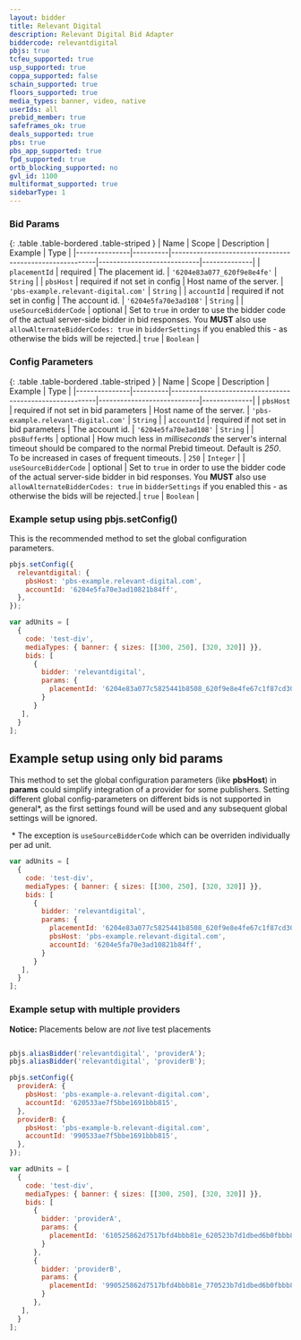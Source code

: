 ```yaml
---
layout: bidder
title: Relevant Digital
description: Relevant Digital Bid Adapter
biddercode: relevantdigital
pbjs: true
tcfeu_supported: true
usp_supported: true
coppa_supported: false
schain_supported: true
floors_supported: true
media_types: banner, video, native
userIds: all
prebid_member: true
safeframes_ok: true
deals_supported: true
pbs: true
pbs_app_supported: true
fpd_supported: true
ortb_blocking_supported: no
gvl_id: 1100
multiformat_supported: true
sidebarType: 1
---
```


### Bid Params

{: .table .table-bordered .table-striped }
| Name          | Scope    | Description                                             | Example                    | Type         |
|---------------|----------|---------------------------------------------------------|----------------------------|--------------|
| `placementId`       | required | The placement id.  | `'6204e83a077_620f9e8e4fe'`      | `String`     |
| `pbsHost` | required if not set in config | Host name of the server. | `'pbs-example.relevant-digital.com'`                | `String`     |
| `accountId`        | required if not set in config | The account id.  | `'6204e5fa70e3ad108'`               | `String`      |
| `useSourceBidderCode`        | optional | Set to `true` in order to use the bidder code of the actual server-side bidder in bid responses. You **MUST** also use `allowAlternateBidderCodes: true` in `bidderSettings` if you enabled this - as otherwise the bids will be rejected.| `true`               | `Boolean`      |

### Config Parameters

{: .table .table-bordered .table-striped }
| Name          | Scope    | Description                                             | Example                    | Type         |
|---------------|----------|---------------------------------------------------------|----------------------------|--------------|
| `pbsHost` | required if not set in bid parameters | Host name of the server. | `'pbs-example.relevant-digital.com'`                | `String`     |
| `accountId`        | required if not set in bid parameters | The account id.  | `'6204e5fa70e3ad108'`               | `String`      |
| `pbsBufferMs` | optional | How much less in *milliseconds* the server's internal timeout should be compared to the normal Prebid timeout. Default is *250*. To be increased in cases of frequent timeouts. | `250`                | `Integer`     |
| `useSourceBidderCode`        | optional | Set to `true` in order to use the bidder code of the actual server-side bidder in bid responses. You **MUST** also use `allowAlternateBidderCodes: true` in `bidderSettings` if you enabled this - as otherwise the bids will be rejected.| `true`               | `Boolean`      |

### Example setup using pbjs.setConfig()

This is the recommended method to set the global configuration parameters.

```javascript
pbjs.setConfig({
  relevantdigital: {
    pbsHost: 'pbs-example.relevant-digital.com',
    accountId: '6204e5fa70e3ad10821b84ff',
  },
});

var adUnits = [
  {
    code: 'test-div',
    mediaTypes: { banner: { sizes: [[300, 250], [320, 320]] }},
    bids: [
      {
        bidder: 'relevantdigital',
        params: {
          placementId: '6204e83a077c5825441b8508_620f9e8e4fe67c1f87cd30ed',
        }
      }
   ],
  }
];
```

## Example setup using only bid params

This method to set the global configuration parameters (like **pbsHost**) in **params** could simplify integration of a provider for some publishers. Setting different global config-parameters on different bids is not supported in general*, as the first settings found will be used and any subsequent global settings will be ignored.

 * The exception is `useSourceBidderCode` which can be overriden individually per ad unit.

```javascript
var adUnits = [
  {
    code: 'test-div',
    mediaTypes: { banner: { sizes: [[300, 250], [320, 320]] }},
    bids: [
      {
        bidder: 'relevantdigital',
        params: {
          placementId: '6204e83a077c5825441b8508_620f9e8e4fe67c1f87cd30ed',
          pbsHost: 'pbs-example.relevant-digital.com',
          accountId: '6204e5fa70e3ad10821b84ff',
        }
      }
   ],
  }
];
```

### Example setup with multiple providers

**Notice:** Placements below are *not* live test placements

```javascript

pbjs.aliasBidder('relevantdigital', 'providerA');
pbjs.aliasBidder('relevantdigital', 'providerB');

pbjs.setConfig({
  providerA: {
    pbsHost: 'pbs-example-a.relevant-digital.com',
    accountId: '620533ae7f5bbe1691bbb815',
  },
  providerB: {
    pbsHost: 'pbs-example-b.relevant-digital.com',
    accountId: '990533ae7f5bbe1691bbb815',
  },  
});

var adUnits = [
  {
    code: 'test-div',
    mediaTypes: { banner: { sizes: [[300, 250], [320, 320]] }},
    bids: [
      {
        bidder: 'providerA',
        params: {
          placementId: '610525862d7517bfd4bbb81e_620523b7d1dbed6b0fbbb817',
        }
      },
      {
        bidder: 'providerB',
        params: {
          placementId: '990525862d7517bfd4bbb81e_770523b7d1dbed6b0fbbb817',
        }
      },      
   ],
  }
];
```
